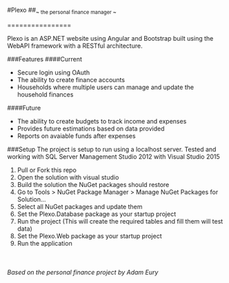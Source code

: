 #Plexo 
##<sub>~ the personal finance manager ~</sub>

================

Plexo is an ASP.NET website using Angular and Bootstrap built using the WebAPI framework with a RESTful architecture. 

###Features
####Current
- Secure login using OAuth
- The ability to create finance accounts
- Households where multiple users can manage and update the household finances

####Future 
- The ability to create budgets to track income and expenses
- Provides future estimations based on data provided
- Reports on avaiable funds after expenses 

###Setup
The project is setup to run using a localhost server.
Tested and working with SQL Server Management Studio 2012 with Visual Studio 2015

1. Pull or Fork this repo 
2. Open the solution with visual studio
3. Build the solution the NuGet packages should restore
4. Go to Tools > NuGet Package Manager > Manage NuGet Packages for Solution...
5. Select all NuGet packages and update them
6. Set the Plexo.Database package as your startup project
7. Run the project (This will create the required tables and fill them will test data)
8. Set the Plexo.Web package as your startup project
9. Run the application

&nbsp;
###### Based on the personal finance project by Adam Eury
